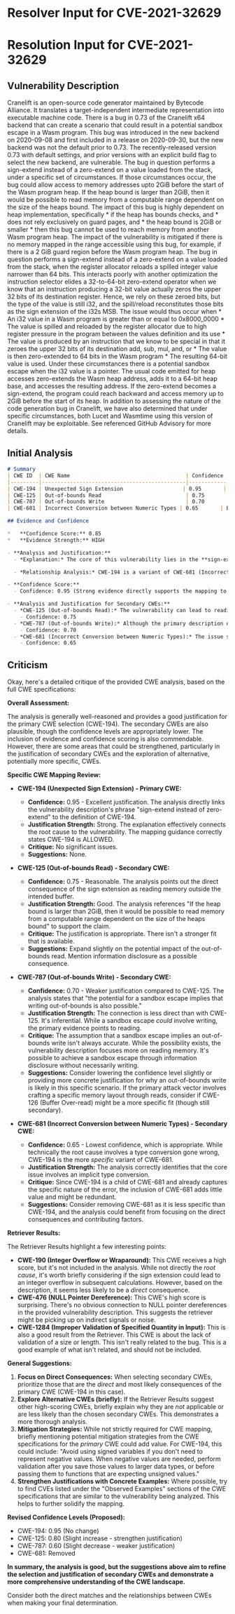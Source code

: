 # Resolver Input for CVE-2021-32629

# Resolution Input for CVE-2021-32629

## Vulnerability Description
Cranelift is an open-source code generator maintained by Bytecode Alliance. It translates a target-independent intermediate representation into executable machine code. There is a bug in 0.73 of the Cranelift x64 backend that can create a scenario that could result in a potential sandbox escape in a Wasm program. This bug was introduced in the new backend on 2020-09-08 and first included in a release on 2020-09-30, but the new backend was not the default prior to 0.73. The recently-released version 0.73 with default settings, and prior versions with an explicit build flag to select the new backend, are vulnerable. The bug in question performs a sign-extend instead of a zero-extend on a value loaded from the stack, under a specific set of circumstances. If those circumstances occur, the bug could allow access to memory addresses upto 2GiB before the start of the Wasm program heap. If the heap bound is larger than 2GiB, then it would be possible to read memory from a computable range dependent on the size of the heaps bound. The impact of this bug is highly dependent on heap implementation, specifically * if the heap has bounds checks, and * does not rely exclusively on guard pages, and * the heap bound is 2GiB or smaller * then this bug cannot be used to reach memory from another Wasm program heap. The impact of the vulnerability is mitigated if there is no memory mapped in the range accessible using this bug, for example, if there is a 2 GiB guard region before the Wasm program heap. The bug in question performs a sign-extend instead of a zero-extend on a value loaded from the stack, when the register allocator reloads a spilled integer value narrower than 64 bits. This interacts poorly with another optimization the instruction selector elides a 32-to-64-bit zero-extend operator when we know that an instruction producing a 32-bit value actually zeros the upper 32 bits of its destination register. Hence, we rely on these zeroed bits, but the type of the value is still i32, and the spill/reload reconstitutes those bits as the sign extension of the i32s MSB. The issue would thus occur when * An i32 value in a Wasm program is greater than or equal to 0x8000_0000 * The value is spilled and reloaded by the register allocator due to high register pressure in the program between the values definition and its use * The value is produced by an instruction that we know to be special in that it zeroes the upper 32 bits of its destination add, sub, mul, and, or * The value is then zero-extended to 64 bits in the Wasm program * The resulting 64-bit value is used. Under these circumstances there is a potential sandbox escape when the i32 value is a pointer. The usual code emitted for heap accesses zero-extends the Wasm heap address, adds it to a 64-bit heap base, and accesses the resulting address. If the zero-extend becomes a sign-extend, the program could reach backward and access memory up to 2GiB before the start of its heap. In addition to assessing the nature of the code generation bug in Cranelift, we have also determined that under specific circumstances, both Lucet and Wasmtime using this version of Cranelift may be exploitable. See referenced GitHub Advisory for more details.

## Initial Analysis
```markdown
# Summary
| CWE ID  | CWE Name                                     | Confidence | CWE Abstraction Level | CWE Vulnerability Mapping Label | CWE-Vulnerability Mapping Notes |
|---------|----------------------------------------------|------------|-----------------------|---------------------------------|---------------------------------|
| CWE-194 | Unexpected Sign Extension                   | 0.95       | Variant               | Allowed                         | Primary CWE                     |
| CWE-125 | Out-of-bounds Read                           | 0.75       | Base                  | Allowed                         | Secondary Candidate             |
| CWE-787 | Out-of-bounds Write                          | 0.70       | Base                  | Allowed                         | Secondary Candidate             |
| CWE-681 | Incorrect Conversion between Numeric Types | 0.65       | Base                  | Allowed                         | Secondary Candidate             |

## Evidence and Confidence

*   **Confidence Score:** 0.85
*   **Evidence Strength:** HIGH

- **Analysis and Justification:**
  - *Explanation:* The core of this vulnerability lies in the **sign-extend instead of zero-extend on a value loaded from the stack**. The vulnerability description explicitly states, "The bug in question performs a sign-extend instead of a zero-extend on a value loaded from the stack." This aligns perfectly with CWE-194 (Unexpected Sign Extension), which is defined as "The product performs an operation on a number that causes it to be sign extended when it is transformed into a larger data type." The impact of this incorrect sign extension allows access to memory addresses before the start of the Wasm program heap, leading to a potential sandbox escape. The Retriever Results also indicate CWE-194 as a high-scoring candidate. Since the description is very specific about a sign extension being the root cause, CWE-194 is an appropriate and specific mapping. MITRE mapping guidance for CWE-194 indicates this is ALLOWED.

  - *Relationship Analysis:* CWE-194 is a variant of CWE-681 (Incorrect Conversion between Numeric Types). The incorrect sign extension leads to potential out-of-bounds memory access, making CWE-125 (Out-of-bounds Read) and CWE-787 (Out-of-bounds Write) possible consequences.

- **Confidence Score:**
  - Confidence: 0.95 (Strong evidence directly supports the mapping to CWE-194).

- **Analysis and Justification for Secondary CWEs:**
  - *CWE-125 (Out-of-bounds Read):* The vulnerability can lead to reading memory outside the intended buffer, as the incorrect sign extension allows accessing memory addresses before the start of the Wasm program heap. While CWE-194 is the root cause, the direct consequence is an out-of-bounds read. The description mentions, "If the heap bound is larger than 2GiB, then it would be possible to read memory from a computable range dependent on the size of the heaps bound." This supports the inclusion of CWE-125.
    - Confidence: 0.75
  - *CWE-787 (Out-of-bounds Write):* Although the primary description emphasizes reading out-of-bounds, the potential for a sandbox escape implies that writing out-of-bounds is also possible, leading to memory corruption. Therefore, CWE-787 is considered as a possible consequence.
    - Confidence: 0.70
  - *CWE-681 (Incorrect Conversion between Numeric Types):* The issue stems from an implicit type conversion that goes wrong, thus converting a signed integer into a larger data type.
    - Confidence: 0.65
```

## Criticism
Okay, here's a detailed critique of the provided CWE analysis, based on the full CWE specifications:

**Overall Assessment:**

The analysis is generally well-reasoned and provides a good justification for the primary CWE selection (CWE-194). The secondary CWEs are also plausible, though the confidence levels are appropriately lower.  The inclusion of evidence and confidence scoring is also commendable.  However, there are some areas that could be strengthened, particularly in the justification of secondary CWEs and the exploration of alternative, potentially more specific, CWEs.

**Specific CWE Mapping Review:**

*   **CWE-194 (Unexpected Sign Extension) - Primary CWE:**

    *   **Confidence:** 0.95 - Excellent justification. The analysis directly links the vulnerability description's phrase "sign-extend instead of zero-extend" to the definition of CWE-194.
    *   **Justification Strength:** Strong. The explanation effectively connects the root cause to the vulnerability.  The mapping guidance correctly states CWE-194 is ALLOWED.
    *   **Critique:**  No significant issues.
    *   **Suggestions:** None.

*   **CWE-125 (Out-of-bounds Read) - Secondary CWE:**

    *   **Confidence:** 0.75 - Reasonable. The analysis points out the direct consequence of the sign extension as reading memory outside the intended buffer.
    *   **Justification Strength:** Good. The analysis references "If the heap bound is larger than 2GiB, then it would be possible to read memory from a computable range dependent on the size of the heaps bound" to support the claim.
    *   **Critique:** The justification is appropriate. There isn't a stronger fit that is available.
    *   **Suggestions:** Expand slightly on the potential impact of the out-of-bounds read. Mention information disclosure as a possible consequence.

*   **CWE-787 (Out-of-bounds Write) - Secondary CWE:**

    *   **Confidence:** 0.70 - Weaker justification compared to CWE-125. The analysis states that "the potential for a sandbox escape implies that writing out-of-bounds is also possible."
    *   **Justification Strength:**  The connection is less direct than with CWE-125. It's inferential.  While a sandbox escape *could* involve writing, the primary evidence points to reading.
    *   **Critique:** The assumption that a sandbox escape implies an out-of-bounds write isn't always accurate. While the possibility exists, the vulnerability description focuses more on reading memory. It's possible to achieve a sandbox escape through information disclosure without necessarily writing.
    *   **Suggestions:** Consider lowering the confidence level slightly or providing more concrete justification for why an out-of-bounds write is likely in this specific scenario. If the primary attack vector involves crafting a specific memory layout through reads, consider if CWE-126 (Buffer Over-read) might be a more specific fit (though still secondary).

*   **CWE-681 (Incorrect Conversion between Numeric Types) - Secondary CWE:**

    *   **Confidence:** 0.65 - Lowest confidence, which is appropriate. While technically the root cause involves a type conversion gone wrong, CWE-194 is the more *specific* variant of CWE-681.
    *   **Justification Strength:**  The analysis correctly identifies that the core issue involves an implicit type conversion.
    *   **Critique:** Since CWE-194 is a child of CWE-681 and already captures the specific nature of the error, the inclusion of CWE-681 adds little value and might be redundant.
    *   **Suggestions:** Consider removing CWE-681 as it is less specific than CWE-194, and the analysis could benefit from focusing on the direct consequences and contributing factors.

**Retriever Results:**

The Retriever Results highlight a few interesting points:

*   **CWE-190 (Integer Overflow or Wraparound):** This CWE receives a high score, but it's not included in the analysis.  While not directly the *root cause*, it's worth briefly considering if the sign extension could lead to an integer overflow in subsequent calculations.  However, based on the description, it seems less likely to be a *direct* consequence.
*   **CWE-476 (NULL Pointer Dereference):** This CWE's high score is surprising.  There's no obvious connection to NULL pointer dereferences in the provided vulnerability description. This suggests the retriever might be picking up on indirect signals or noise.
*	**CWE-1284 (Improper Validation of Specified Quantity in Input):** This is also a good result from the Retriever. This CWE is about the lack of validation of a size or length. This isn't really related to the bug. This is a good example of what isn't related, and should not be included.

**General Suggestions:**

1.  **Focus on Direct Consequences:** When selecting secondary CWEs, prioritize those that are the *direct* and most likely consequences of the primary CWE (CWE-194 in this case).
2.  **Explore Alternative CWEs (briefly):** If the Retriever Results suggest other high-scoring CWEs, briefly explain why they are *not* applicable or are less likely than the chosen secondary CWEs.  This demonstrates a more thorough analysis.
3.  **Mitigation Strategies:**  While not strictly required for CWE mapping, briefly mentioning potential mitigation strategies from the CWE specifications for the *primary* CWE could add value.  For CWE-194, this could include: "Avoid using signed variables if you don't need to represent negative values. When negative values are needed, perform validation after you save those values to larger data types, or before passing them to functions that are expecting unsigned values."
4.  **Strengthen Justifications with Concrete Examples:** Where possible, try to find CVEs listed under the "Observed Examples" sections of the CWE specifications that are similar to the vulnerability being analyzed. This helps to further solidify the mapping.

**Revised Confidence Levels (Proposed):**

*   CWE-194: 0.95 (No change)
*   CWE-125: 0.80 (Slight increase - strengthen justification)
*   CWE-787: 0.60 (Slight decrease - weaker justification)
*   CWE-681: Removed

**In summary, the analysis is good, but the suggestions above aim to refine the selection and justification of secondary CWEs and demonstrate a more comprehensive understanding of the CWE landscape.**

Consider both the direct matches and the relationships between CWEs
when making your final determination.
        